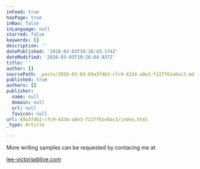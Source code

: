 ```yaml
---
inFeed: true
hasPage: true
inNav: false
inLanguage: null
starred: false
keywords: []
description: ''
datePublished: '2016-03-03T19:26:43.174Z'
dateModified: '2016-03-03T19:26:04.937Z'
title: ''
author: []
sourcePath: _posts/2016-03-03-69a3f4b3-cfc9-4334-a8e3-f227f61e0ac3.md
published: true
authors: []
publisher:
  name: null
  domain: null
  url: null
  favicon: null
url: 69a3f4b3-cfc9-4334-a8e3-f227f61e0ac3/index.html
_type: Article

---
```

More writing samples can be requested by contacing me at

[lee-victoria@live.com][0]

[0]: mailto:lee-victoria@live.com